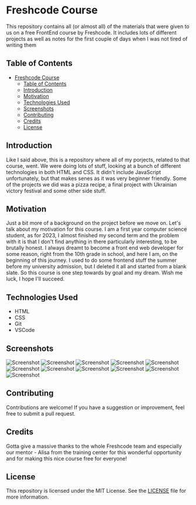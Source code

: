 # Freshcode Course

This repository contains all (or almost all) of the materials that were given to us on a free FrontEnd course by Freshcode. It includes lots of different projects as well as notes for the first couple of days when I was not tired of writing them

## Table of Contents

- [Freshcode Course](#freshcode-course)
  - [Table of Contents](#table-of-contents)
  - [Introduction](#introduction)
  - [Motivation](#motivation)
  - [Technologies Used](#technologies-used)
  - [Screenshots](#screenshots)
  - [Contributing](#contributing)
  - [Credits](#credits)
  - [License](#license)

## Introduction

Like I said above, this is a repository where all of my porjects, related to that course, went. We were doing lots of stuff, looking at a bunch of different technologies in both HTML and CSS. It didn't include JavaScript unfortunately, but that makes senes as it was very beginner friendly. Some of the projects we did was a pizza recipe, a final project with Ukrainian victory festival and some other side stuff.

## Motivation

Just a bit more of a background on the project before we move on. Let's talk about my motivation for this course. I am a first year computer science student, as for 2023, I almost finished my second term and the problem with it is that I don't find anything in there particularly interesting, to be brutally honest. I always dreamt to become a front end web developer for some reason, right from the 10th grade in school, and here I am, on the beginning of this journey. I used to do some frontend stuff the summer before my university admission, but I deleted it all and started from a blank slate. So this course is one step towards by goal and my dream. Wish me luck, I hope I'll succeed.

## Technologies Used

- HTML
- CSS
- Git
- VSCode

## Screenshots

![Screenshot](./assets/img/msedge_3s4L5dz1Pd.png)
![Screenshot](./assets/img/msedge_4KZCxrc3Gx.png)
![Screenshot](./assets/img/msedge_9MXEtV45df.png)
![Screenshot](./assets/img/msedge_BMldAPYXr3.png)
![Screenshot](./assets/img/msedge_JbL727vRwo.png)
![Screenshot](./assets/img/msedge_jFsEksb5KY.jpg)
![Screenshot](./assets/img/msedge_OGgezpofK7.jpg)
![Screenshot](./assets/img/msedge_s23EpDDHHv.png)
![Screenshot](./assets/img/msedge_v7gfptfMHH.png)
![Screenshot](./assets/img/msedge_yYVcW8oROF.jpg)
![Screenshot](./assets/img/msedge_Z7PP409VE3.png)

## Contributing

Contributions are welcome! If you have a suggestion or improvement, feel free to submit a pull request.

## Credits

Gotta give a massive thanks to the whole Freshcode team and especially our mentor - Alisa from the training center for this wonderful opportunity and for making this nice course free for everyone!

## License

This repository is licensed under the MIT License. See the [LICENSE](LICENSE) file for more information.
